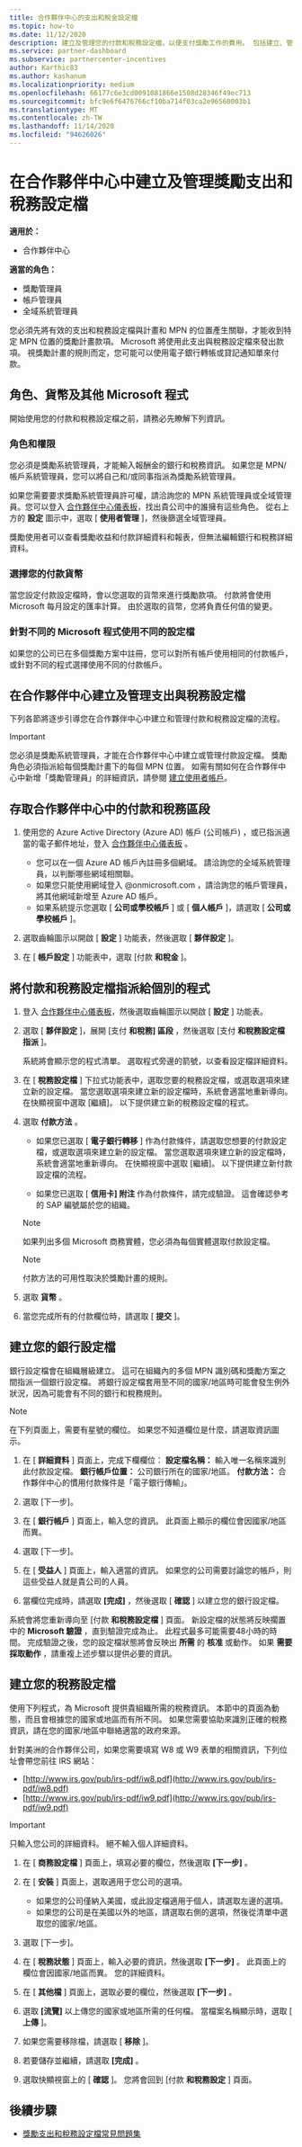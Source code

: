 ```yaml
---
title: 合作夥伴中心的支出和稅金設定檔
ms.topic: how-to
ms.date: 11/12/2020
description: 建立及管理您的付款和稅務設定檔，以便支付獎勵工作的費用。 包括建立、管理及使用不同的設定檔。
ms.service: partner-dashboard
ms.subservice: partnercenter-incentives
author: Karthic83
ms.author: kashanum
ms.localizationpriority: medium
ms.openlocfilehash: 66177c6e3cd0091081866e1508d28346f49ec713
ms.sourcegitcommit: bfc9e6f6476766cf10ba714f03ca2e96560003b1
ms.translationtype: MT
ms.contentlocale: zh-TW
ms.lasthandoff: 11/14/2020
ms.locfileid: "94626026"
---
```

# <a name="create-and-manage-incentives-payout-and-tax-profiles-in-partner-center"></a>在合作夥伴中心中建立及管理獎勵支出和稅務設定檔

**適用於：**

- 合作夥伴中心

**適當的角色：**

- 獎勵管理員
- 帳戶管理員
- 全域系統管理員

您必須先將有效的支出和稅務設定檔與計畫和 MPN 的位置產生關聯，才能收到特定 MPN 位置的獎勵計畫款項。 Microsoft 將使用此支出與稅務設定檔來發出款項。 視獎勵計畫的規則而定，您可能可以使用電子銀行轉帳或貸記通知單來付款。 

## <a name="roles-currencies-and-other-microsoft-programs"></a>角色、貨幣及其他 Microsoft 程式

開始使用您的付款和稅務設定檔之前，請務必先瞭解下列資訊。

### <a name="roles-and-permissions"></a>角色和權限

您必須是獎勵系統管理員，才能輸入報酬金的銀行和稅務資訊。 如果您是 MPN/帳戶系統管理員，您可以將自己和/或同事指派為獎勵系統管理員。

如果您需要要求獎勵系統管理員許可權，請洽詢您的 MPN 系統管理員或全域管理員。您可以登入 [合作夥伴中心儀表板](https://partner.microsoft.com/dashboard/)，找出貴公司中的誰擁有這些角色。 從右上方的 **設定** 圖示中，選取 [ **使用者管理** ]，然後篩選全域管理員。

獎勵使用者可以查看獎勵收益和付款詳細資料和報表，但無法編輯銀行和稅務詳細資料。

### <a name="choose-your-disbursement-currency"></a>選擇您的付款貨幣

當您設定付款設定檔時，會以您選取的貨幣來進行獎勵款項。 付款將會使用 Microsoft 每月設定的匯率計算。 由於選取的貨幣，您將負責任何值的變更。

### <a name="using-different-profiles-for-different-microsoft-programs"></a>針對不同的 Microsoft 程式使用不同的設定檔

如果您的公司已在多個獎勵方案中註冊，您可以對所有帳戶使用相同的付款帳戶，或針對不同的程式選擇使用不同的付款帳戶。

## <a name="create-and-manage-payout-and-tax-profiles-in-partner-center"></a>在合作夥伴中心建立及管理支出與稅務設定檔

下列各節將逐步引導您在合作夥伴中心中建立和管理付款和稅務設定檔的流程。

>[!IMPORTANT]
>您必須是獎勵系統管理員，才能在合作夥伴中心中建立或管理付款設定檔。 獎勵角色必須指派給每個獎勵計畫下的每個 MPN 位置。 如需有關如何在合作夥伴中心中新增「獎勵管理員」的詳細資訊，請參閱 [建立使用者帳戶](create-user-accounts-and-set-permissions.md)。

## <a name="access-the-payout-and-tax-section-in-partner-center"></a>存取合作夥伴中心中的付款和稅務區段

1. 使用您的 Azure Active Directory (Azure AD) 帳戶 (公司帳戶) ，或已指派適當的電子郵件地址，登入 [合作夥伴中心儀表板](https://partner.microsoft.com/dashboard/) 。

   - 您可以在一個 Azure AD 帳戶內註冊多個網域。 請洽詢您的全域系統管理員，以判斷哪些網域相關聯。
   - 如果您只能使用網域登入 @onmicrosoft.com ，請洽詢您的帳戶管理員，將其他網域新增至 Azure AD 帳戶。
   - 如果系統提示您選取 [ **公司或學校帳戶** ] 或 [ **個人帳戶** ]，請選取 [ **公司或學校帳戶** ]。

2. 選取齒輪圖示以開啟 [ **設定** ] 功能表，然後選取 [ **夥伴設定** ]。

3. 在 [ **帳戶設定** ] 功能表中，選取 [付款 **和稅金** ]。 

## <a name="assign-payout-and-tax-profiles-to-individual-programs"></a>將付款和稅務設定檔指派給個別的程式

1. 登入 [合作夥伴中心儀表板](https://partner.microsoft.com/dashboard/)，然後選取齒輪圖示以開啟 [ **設定** ] 功能表。 

2. 選取 [ **夥伴設定** ]，展開 [支付 **和稅務] 區段** ，然後選取 [支付 **和稅務設定檔指派** ]。 
   
   系統將會顯示您的程式清單。 選取程式旁邊的箭號，以查看設定檔詳細資料。 

3. 在 [ **稅務設定檔** ] 下拉式功能表中，選取您要的稅務設定檔，或選取選項來建立新的設定檔。 當您選取選項來建立新的設定檔時，系統會適當地重新導向。  在快顯視窗中選取 [繼續]。 以下提供建立新的稅務設定檔的程式。

4. 選取 **付款方法** 。

   - 如果您已選取 [ **電子銀行轉移** ] 作為付款條件，請選取您想要的付款設定檔，或選取選項來建立新的設定檔。 當您選取選項來建立新的設定檔時，系統會適當地重新導向。 在快顯視窗中選取 [繼續]。 以下提供建立新付款設定檔的流程。

   - 如果您已選取 [ **信用卡] 附注** 作為付款條件，請完成驗證。 這會確認參考的 SAP 編號屬於您的組織。

    >[!NOTE]
    >如果列出多個 Microsoft 商務實體，您必須為每個實體選取付款設定檔。

    >[!NOTE]
    >付款方法的可用性取決於獎勵計畫的規則。
    
5. 選取 **貨幣** 。

6. 當您完成所有的付款欄位時，請選取 [ **提交** ]。

## <a name="create-your-bank-profile"></a>建立您的銀行設定檔

銀行設定檔會在組織層級建立。 這可在組織內的多個 MPN 識別碼和獎勵方案之間指派一個銀行設定檔。 將銀行設定檔套用至不同的國家/地區時可能會發生例外狀況，因為可能會有不同的銀行和稅務規則。

>[!NOTE]
>在下列頁面上，需要有星號的欄位。 如果您不知道欄位是什麼，請選取資訊圖示。 

1. 在 [ **詳細資料** ] 頁面上，完成下欄欄位： **設定檔名稱：** 輸入唯一名稱來識別此付款設定檔。
    **銀行帳戶位置：** 公司銀行所在的國家/地區。
    **付款方法：** 合作夥伴中心的慣用付款條件是「電子銀行傳輸」。

2. 選取 [下一步]。

3. 在 [ **銀行帳戶** ] 頁面上，輸入您的資訊。 此頁面上顯示的欄位會因國家/地區而異。 

4. 選取 [下一步]。

5. 在 [ **受益人** ] 頁面上，輸入適當的資訊。 如果您的公司需要討論您的帳戶，則這些受益人就是貴公司的人員。

6. 當欄位完成時，請選取 **[完成]** ，然後選取 [ **確認** ] 以建立您的銀行設定檔。

系統會將您重新導向至 [付款 **和稅務設定檔** ] 頁面。 新設定檔的狀態將反映擱置中的 **Microsoft 驗證** ，直到驗證完成為止。 此程式最多可能需要48小時的時間。 完成驗證之後，您的設定檔狀態將會反映出 **所需** 的 **核准** 或動作。 如果 **需要採取動作** ，請重複上述步驟以提供必要的資訊。 

## <a name="create-your-tax-profile"></a>建立您的稅務設定檔

使用下列程式，為 Microsoft 提供貴組織所需的稅務資訊。 本節中的頁面為動態，而且會根據您的國家或地區而有所不同。 如果您需要協助來識別正確的稅務資訊，請在您的國家/地區中聯絡適當的政府來源。

針對美洲的合作夥伴公司，如果您需要填寫 W8 或 W9 表單的相關資訊，下列位址會帶您前往 IRS 網站：

- [http://www.irs.gov/pub/irs-pdf/iw8.pdf](http://www.irs.gov/pub/irs-pdf/iw8.pdf)
- [http://www.irs.gov/pub/irs-pdf/iw9.pdf](http://www.irs.gov/pub/irs-pdf/iw9.pdf)

>[!IMPORTANT]
> 只輸入您公司的詳細資料。 絕不輸入個人詳細資料。

1. 在 [ **商務設定檔** ] 頁面上，填寫必要的欄位，然後選取 **[下一步]** 。 

2. 在 [ **安裝** ] 頁面上，選取適用于您公司的選項。

   - 如果您的公司僅納入美國，或此設定檔適用于個人，請選取左邊的選項。
   - 如果您的公司是在美國以外的地區，請選取右側的選項，然後從清單中選取您的國家/地區。

3. 選取 [下一步]。 

4. 在 [ **稅務狀態** ] 頁面上，輸入必要的資訊，然後選取 **[下一步]** 。 此頁面上的欄位會因國家/地區而異。 您的詳細資料。 

5. 在 [ **其他檔** ] 頁面上，選取必要的欄位，然後選取 **[下一步]** 。 

6. 選取 **[流覽]** 以上傳您的國家或地區所需的任何檔。 當檔案名稱顯示時，選取 [ **上傳** ]。 

7. 如果您需要移除檔，請選取 [ **移除** ]。

8. 若要儲存並繼續，請選取 **[完成]** 。

9. 選取快顯視窗上的 [ **確認** ]。 您將會回到 [付款 **和稅務設定** ] 頁面。

## <a name="next-steps"></a>後續步驟

- [獎勵支出和稅務設定檔常見問題集](incentives-payout-tax-profile-faqs.md)
